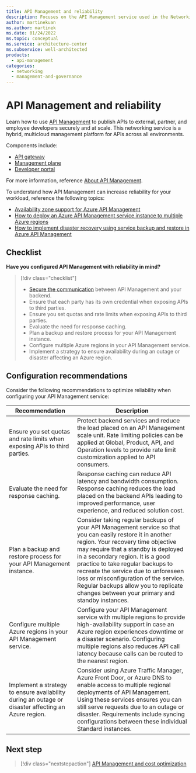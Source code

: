 ```yaml
---
title: API Management and reliability
description: Focuses on the API Management service used in the Networking solution to provide best-practice and configuration recommendations related to Reliability.
author: martinekuan
ms.author: martinek
ms.date: 01/24/2022
ms.topic: conceptual
ms.service: architecture-center
ms.subservice: well-architected
products:
  - api-management
categories:
  - networking
  - management-and-governance
---
```


# API Management and reliability

Learn how to use [API Management](/azure/api-management/) to publish APIs to external, partner, and employee developers securely and at scale. This networking service is a hybrid, multicloud management platform for APIs across all environments.

Components include:

- [API gateway](/azure/api-management/api-management-key-concepts#api-gateway)
- [Management plane](/azure/api-management/api-management-key-concepts#management-plane)
- [Developer portal](/azure/api-management/api-management-key-concepts#developer-portal)

For more information, reference [About API Management](/azure/api-management/api-management-key-concepts).

To understand how API Management can increase reliability for your workload, reference the following topics:

- [Availability zone support for Azure API Management](/azure/api-management/zone-redundancy)
- [How to deploy an Azure API Management service instance to multiple Azure regions](/azure/api-management/api-management-howto-deploy-multi-region)
- [How to implement disaster recovery using service backup and restore in Azure API Management](/azure/api-management/api-management-howto-disaster-recovery-backup-restore)

## Checklist

**Have you configured API Management with reliability in mind?**

> [!div class="checklist"]
> - [Secure the communication](/azure/api-management/api-management-faq#how-can-i-secure-the-connection-between-the-api-management-gateway-and-my-back-end-services) between API Management and your backend.
> - Ensure that each party has its own credential when exposing APIs to third parties.
> - Ensure you set quotas and rate limits when exposing APIs to third parties.
> - Evaluate the need for response caching.
> - Plan a backup and restore process for your API Management instance.
> - Configure multiple Azure regions in your API Management service.
> - Implement a strategy to ensure availability during an outage or disaster affecting an Azure region.

## Configuration recommendations

Consider the following recommendations to optimize reliability when configuring your API Management service:

|Recommendation|Description|
|--------------|-----------|
|Ensure you set quotas and rate limits when exposing APIs to third parties.|Protect backend services and reduce the load placed on an API Management scale unit. Rate limiting policies can be applied at Global, Product, API, and Operation levels to provide rate limit customization applied to API consumers.|
|Evaluate the need for response caching.|Response caching can reduce API latency and bandwidth consumption. Response caching reduces the load placed on the backend APIs leading to improved performance, user experience, and reduced solution cost.|
|Plan a backup and restore process for your API Management instance.|Consider taking regular backups of your API Management service so that you can easily restore it in another region. Your recovery time objective may require that a standby is deployed in a secondary region. It is a good practice to take regular backups to recreate the service due to unforeseen loss or misconfiguration of the service. Regular backups allow you to replicate changes between your primary and standby instances.|
|Configure multiple Azure regions in your API Management service.|Configure your API Management service with multiple regions to provide high-availability support in case an Azure region experiences downtime or a disaster scenario. Configuring multiple regions also reduces API call latency because calls can be routed to the nearest region.|
|Implement a strategy to ensure availability during an outage or disaster affecting an Azure region.|Consider using Azure Traffic Manager, Azure Front Door, or Azure DNS to enable access to multiple regional deployments of API Management. Using these services ensures you can still serve requests due to an outage or disaster. Requirements include syncing configurations between these individual Standard instances.|

## Next step

> [!div class="nextstepaction"]
> [API Management and cost optimization](cost-optimization.md)